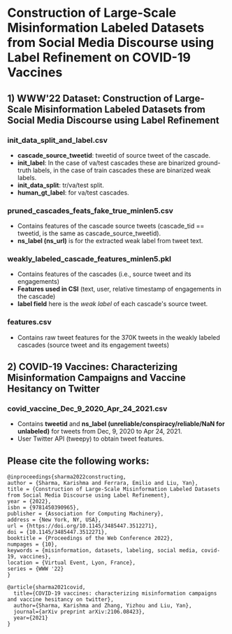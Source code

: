 # Construction of Large-Scale Misinformation Labeled Datasets from Social Media Discourse using Label Refinement on COVID-19 Vaccines

## 1) **WWW'22 Dataset: Construction of Large-Scale Misinformation Labeled Datasets from Social Media Discourse using Label Refinement**

### init_data_split_and_label.csv

- **cascade_source_tweetid**: tweetid of source tweet of the cascade.
- **init_label**: In the case of va/test cascades these are binarized ground-truth labels, in the case of train cascades these are binarized weak labels.
- **init_data_split**: tr/va/test split.
- **human_gt_label**: for va/test cascades.

### pruned_cascades_feats_fake_true_minlen5.csv

- Contains features of the cascade source tweets (cascade_tid == tweetid, is the same as cascade_source_tweetid).
- **ns_label (ns_url)** is for the extracted weak label from tweet text.

### weakly_labeled_cascade_features_minlen5.pkl
- Contains features of the cascades (i.e., source tweet and its engagements)
- **Features used in CSI** (text, user, relative timestamp of engagements in the cascade)
- **label field** here is the *weak label* of each cascade's source tweet.


### features.csv
- Contains raw tweet features for the 370K tweets in the weakly labeled cascades (source tweet and its engagement tweets)


## 2) **COVID-19 Vaccines: Characterizing Misinformation Campaigns and Vaccine Hesitancy on Twitter**

### covid_vaccine_Dec_9_2020_Apr_24_2021.csv
- Contains **tweetid** and **ns_label (unreliable/conspiracy/reliable/NaN for unlabeled)** for tweets from Dec, 9, 2020 to Apr 24, 2021.
- User Twitter API (tweepy) to obtain tweet features.


## **Please cite the following works:**

```
@inproceedings{sharma2022constructing,
author = {Sharma, Karishma and Ferrara, Emilio and Liu, Yan},
title = {Construction of Large-Scale Misinformation Labeled Datasets from Social Media Discourse using Label Refinement},
year = {2022},
isbn = {9781450390965},
publisher = {Association for Computing Machinery},
address = {New York, NY, USA},
url = {https://doi.org/10.1145/3485447.3512271},
doi = {10.1145/3485447.3512271},
booktitle = {Proceedings of the Web Conference 2022},
numpages = {10},
keywords = {misinformation, datasets, labeling, social media, covid-19, vaccines},
location = {Virtual Event, Lyon, France},
series = {WWW '22}
}
```

```
@article{sharma2021covid,
  title={COVID-19 vaccines: characterizing misinformation campaigns and vaccine hesitancy on twitter},
  author={Sharma, Karishma and Zhang, Yizhou and Liu, Yan},
  journal={arXiv preprint arXiv:2106.08423},
  year={2021}
}
```

